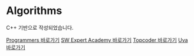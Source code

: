 # Algorithms

C++ 기반으로 작성되었습니다.

[Programmers 바로가기](https://programmers.co.kr/learn/challenges?tab=all_challenges)
[SW Expert Academy 바로가기](https://swexpertacademy.com/main/main.do)
[Topcoder 바로가기](https://www.topcoder.com/challenges)
[Uva 바로가기](https://uhunt.onlinejudge.org/)
